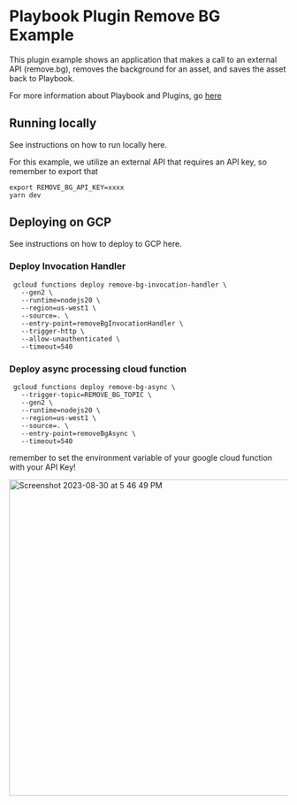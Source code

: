 # Playbook Plugin Remove BG Example 
This plugin example shows an application that makes a call to an external API (remove.bg), removes the background for an asset, and saves the asset back to Playbook.

For more information about Playbook and Plugins, go [here](https://playbookteam.notion.site/Welcome-to-Playbook-s-Beta-Developer-Program-dc78d1e6321c4dbf949889b1b9d3aa6b)


## Running locally

See instructions on how to run locally here.

For this example, we utilize an external API that requires an API key, so remember to export that 

```
export REMOVE_BG_API_KEY=xxxx
yarn dev
```


## Deploying on GCP

See instructions on how to deploy to GCP here.

### Deploy Invocation Handler
```
 gcloud functions deploy remove-bg-invocation-handler \
   --gen2 \
   --runtime=nodejs20 \
   --region=us-west1 \
   --source=. \
   --entry-point=removeBgInvocationHandler \
   --trigger-http \
   --allow-unauthenticated \
   --timeout=540
```

### Deploy async processing cloud function
```
 gcloud functions deploy remove-bg-async \
   --trigger-topic=REMOVE_BG_TOPIC \
   --gen2 \
   --runtime=nodejs20 \
   --region=us-west1 \
   --source=. \
   --entry-point=removeBgAsync \
   --timeout=540
```

remember to set the environment variable of your google cloud function with your API Key!

<img width="572" alt="Screenshot 2023-08-30 at 5 46 49 PM" src="https://github.com/playbook-labs/pb-plugins/assets/1311091/294ed09f-8919-40c6-afb6-57237123970a">
